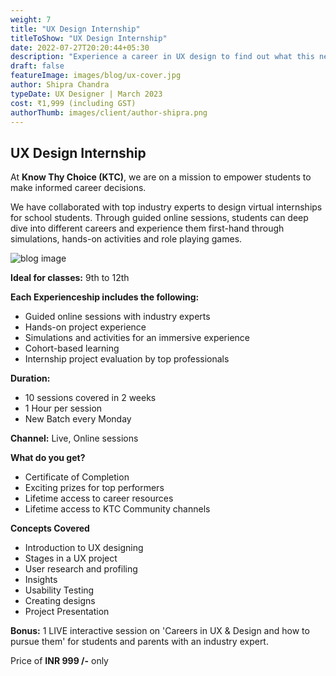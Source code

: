 ```yaml
---
weight: 7
title: "UX Design Internship"
titleToShow: "UX Design Internship"
date: 2022-07-27T20:20:44+05:30
description: "Experience a career in UX design to find out what this new age career entails."
draft: false
featureImage: images/blog/ux-cover.jpg
author: Shipra Chandra
typeDate: UX Designer | March 2023
cost: ₹1,999 (including GST) 
authorThumb: images/client/author-shipra.png
---
```


## UX Design Internship

At __Know Thy Choice (KTC)__, we are on a mission to empower students to make informed career decisions.

We have collaborated with top industry experts to design virtual internships for school students. Through guided online sessions, students can deep dive into different careers and experience them first-hand through simulations, hands-on activities and role playing games.

![blog image](/images/blog/ux-post-1.jpg)


__Ideal for classes:__ 9th to 12th

__Each Experienceship includes the following:__
- Guided online sessions with industry experts 
- Hands-on project experience
- Simulations and activities for an immersive experience
- Cohort-based learning
- Internship project evaluation by top professionals

__Duration:__
- 10 sessions covered in 2 weeks
- 1 Hour per session
- New Batch every Monday

__Channel:__ Live, Online sessions

__What do you get?__
- Certificate of Completion
- Exciting prizes for top performers
- Lifetime access to career resources 
- Lifetime access to KTC Community channels


__Concepts Covered__
- Introduction to UX designing
- Stages in a UX project
- User research and profiling
- Insights
- Usability Testing
- Creating designs
- Project Presentation

__Bonus:__  1 LIVE interactive session on 'Careers in UX & Design and how to pursue them' for students and parents with an industry expert.

Price of **INR 999 /-** only

<!-- # [Apply Now](https://rzp.io/l/knowthychoice-uxdesign){style=text-align:center} -->
